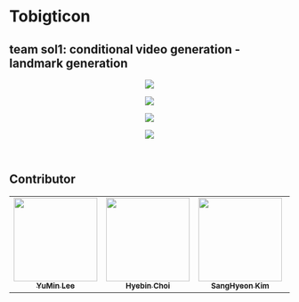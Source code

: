 # Tobigticon

## team sol1: conditional video generation - landmark generation

<p align="center"><img src="https://user-images.githubusercontent.com/55529646/105634251-7d9ab000-5ea0-11eb-9018-2a2f24dda65a.jpg"></p>
<p align="center"><img src="https://user-images.githubusercontent.com/55529646/105634260-855a5480-5ea0-11eb-9a26-b3d724c87984.jpg"></p>
<p align="center"><img src="https://user-images.githubusercontent.com/55529646/105656784-5971ba00-5f06-11eb-887b-b7733ae804e7.jpg"></p>
<p align="center"><img src="https://user-images.githubusercontent.com/55529646/105656786-5aa2e700-5f06-11eb-823f-068a61b1fead.jpg"></p>

<br>

## Contributor
<!-- ALL-CONTRIBUTORS-LIST:START - Do not remove or modify this section -->
<!-- prettier-ignore-start -->
<!-- markdownlint-disable -->

<table>
  <tr>
    <td align="center"><a href="https://github.com/yourmean"><img src="https://user-images.githubusercontent.com/41895063/104711276-7cf96f80-5764-11eb-8473-99c5c0dc8a8a.png" width="150" height="150"><br /><sub><b>YuMin Lee</b></sub></td>
    <td align="center"><a href="https://github.com/lilly9117"><img src="https://user-images.githubusercontent.com/41895063/104711018-29872180-5764-11eb-9858-53c5f4cc26e4.png" width="150" height="150"><br /><sub><b>Hyebin Choi</b></sub></td>
    <td align="center"><a href="https://github.com/shkim960520"><img src="https://user-images.githubusercontent.com/55529646/104719176-6d335880-576f-11eb-849f-4d6756824d68.jpg" width="150" height="150"><br /><sub><b>SangHyeon Kim</b></sub></td>
    <td align="center"><a href="https://github.com/Yu-Jin22"><img src="https://user-images.githubusercontent.com/41895063/104711416-afa36800-5764-11eb-85c1-1a9ad50033b7.png" width="150" height="150"><br /><sub><b>YuJin Han</b></sub></td>
  </tr>
</table>
